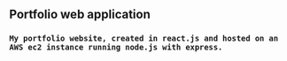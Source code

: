 
## Portfolio web application  

### `My portfolio website, created in react.js and hosted on an AWS ec2 instance running node.js with express.`
